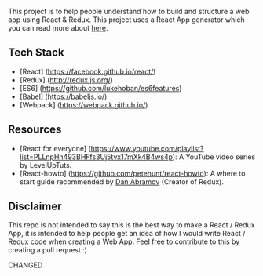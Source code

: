 This project is to help people understand how to build and structure a web app using React & Redux. This project uses a React App generator which you can read more about [here](https://github.com/facebookincubator/create-react-app).



## Tech Stack

- [React] (https://facebook.github.io/react/)
- [Redux] (http://redux.js.org/)
- [ES6] (https://github.com/lukehoban/es6features)
- [Babel] (https://babeljs.io/)
- [Webpack] (https://webpack.github.io/)

## Resources

- [React for everyone] (https://www.youtube.com/playlist?list=PLLnpHn493BHFfs3Uj5tvx17mXk4B4ws4p): A YouTube video series by LevelUpTuts.
- [React-howto] (https://github.com/petehunt/react-howto): A where to start guide recommended by [Dan Abramov](https://github.com/gaearon) (Creator of Redux).


## Disclaimer
This repo is not intended to say this is the best way to make a React / Redux App, it is intended to help people get an idea of how I would write React / Redux code when creating a Web App. Feel free to contribute to this by creating a pull request :)

CHANGED
